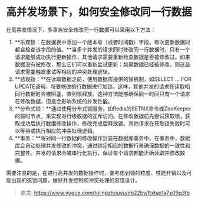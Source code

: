# 高并发场景下，如何安全修改同一行数据

在高并发情况下，多事务安全修改同一行数据可以采用以下方法：

1. **乐观锁：在数据表中添加一个版本号（或者时间戳）字段，每次更新数据时都会检查该字段的值。**当多个并发的请求同时修改同一行数据时，只有一个请求能够成功执行更新操作，其他请求需要重新检查数据是否被修改过。如果数据没有被修改，那么它们可以重新尝试更新；如果数据已经被修改，则这些请求需要触发重试等相应的冲突处理逻辑。
2. **悲观锁：**在读取数据之前，使用数据库提供的锁机制，如SELECT ... FOR UPDATE语句，将要修改的行数据进行加锁。这样，其他并发的请求在读取相同行数据时会被阻塞，直到锁释放。这种方法能够确保同一时间只有一个请求在修改数据，但是会影响系统的并发性能。
3. **分布式锁：**通过使用分布式锁服务，如Redis的SETNX命令或ZooKeeper的临时节点，来实现对行级数据的互斥访问。在修改数据前先尝试获取锁，获取成功后执行数据修改操作，修改完成后释放锁。其他请求在获取锁失败时可以等待或执行相应的冲突处理逻辑。
4. **事务：**将对同一行数据的修改操作封装在数据库事务中。在事务中，数据库会自动处理并发修改的冲突，通过锁定相应的数据行来确保数据的一致性和完整性。并发的请求会被串行化执行，保证每个请求都能正确读取并修改数据。

需要注意的是，在进行高并发的数据操作时，要考虑到锁的粒度、性能开销以及可能出现的死锁问题，做好并发控制和冲突处理的容错设计。



> 原文: <https://www.yuque.com/tulingzhouyu/db22bv/ftxtsp1a7z09q3tb>